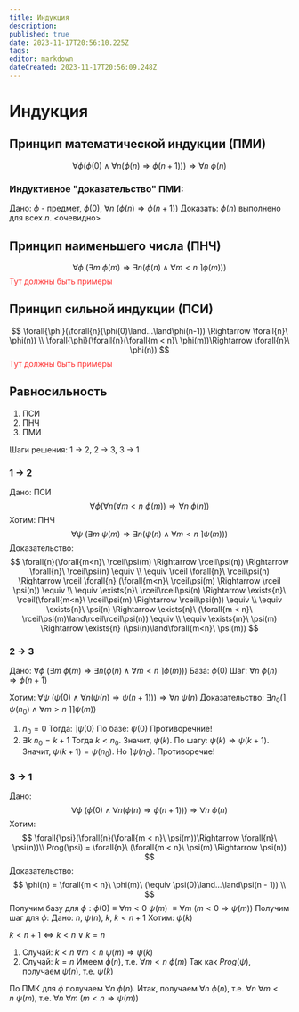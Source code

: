 ```yaml
---
title: Индукция
description: 
published: true
date: 2023-11-17T20:56:10.225Z
tags: 
editor: markdown
dateCreated: 2023-11-17T20:56:09.248Z
---
```


# Индукция

## Принцип математической индукции (ПМИ)
$$
\forall \phi (\phi(0)\land\forall{n}(\phi(n) \Rightarrow \phi(n + 1))) \Rightarrow \forall{n}\ \phi(n)
$$
### Индуктивное "доказательство" ПМИ:
Дано: $\phi$ - предмет, $\phi(0)$, $\forall{n}\ (\phi(n) \Rightarrow \phi(n + 1))$
Доказать: $\phi(n)$ выполнено для всех $n$.
<очевидно>
## Принцип наименьшего числа (ПНЧ)
$$
\forall\phi\ (\exists{m}\ \phi(m) \Rightarrow \exists{n} (\phi(n) \land \forall{m < n}\ \rceil\phi(m)))
$$
<font color="#FF3333">Тут должны быть примеры</font>
## Принцип сильной индукции (ПСИ)
$$
\forall{\phi}(\forall{n}(\phi(0)\land...\land\phi(n-1)) \Rightarrow \forall{n}\ \phi(n)) \\
\forall{\phi}(\forall{n}(\forall{m < n}\ \phi(m))\Rightarrow \forall{n}\ \phi(n))
$$
<font color="#FF3333">Тут должны быть примеры</font>
## Равносильность
1) ПСИ
2) ПНЧ
3) ПМИ

Шаги решения: 1 -> 2, 2 -> 3, 3 -> 1

### 1 -> 2
Дано: ПСИ 
$$ \forall{\phi}(\forall{n}(\forall{m < n}\ \phi(m))\Rightarrow \forall{n}\ \phi(n)) $$
Хотим: ПНЧ
$$ \forall\psi\ (\exists{m}\ \psi(m) \Rightarrow \exists{n} (\psi(n) \land \forall{m < n}\ \rceil\psi(m))) $$
Доказательство:
$$
\forall{n}(\forall{m<n}\ \rceil\psi(m) \Rightarrow \rceil\psi(n)) \Rightarrow \forall{n}\ \rceil\psi(n) \equiv \\
\equiv \rceil \forall{n}\ \rceil\psi(n) \Rightarrow \rceil \forall{n} (\forall{m<n}\ \rceil\psi(m) \Rightarrow \rceil \psi(n)) \equiv \\
\equiv \exists{n}\ \rceil\rceil\psi(n) \Rightarrow \exists{n}\ \rceil(\forall{m<n}\ \rceil\psi(m) \Rightarrow \rceil\psi(n)) \equiv \\
\equiv \exists{n}\ \psi(n) \Rightarrow \exists{n}\ (\forall{m < n}\ \rceil\psi(m)\land\rceil\rceil\psi(n)) \equiv \\
\equiv \exists{m}\ \psi(m) \Rightarrow \exists{n} (\psi(n)\land\forall{m<n}\ \psi(m))
$$
### 2 -> 3
Дано:
$\forall\phi\ (\exists{m}\ \phi(m) \Rightarrow \exists{n} (\phi(n) \land \forall{m < n}\ \rceil\phi(m)))$
База: $\phi(0)$
Шаг: $\forall{n}\ \phi(n) \Rightarrow \phi(n + 1)$

Хотим:
$\forall \psi\ (\psi(0)\land\forall{n}(\psi(n) \Rightarrow \psi(n + 1))) \Rightarrow \forall{n}\ \psi(n)$
Доказательство:
$\exists{n_0} (\rceil\psi(n_0)\land\forall{m>n}\ \rceil\rceil\psi(m))$
1) $n_0 = 0$
Тогда: $\rceil\psi(0)$
По базе: $\psi(0)$
Противоречние! 
2) $\exists{k}\ n_0 = k + 1$
Тогда $k < n_0$. Значит, $\psi(k)$. По шагу: $\psi(k) \Rightarrow \psi(k + 1)$.
Значит, $\psi(k + 1) = \psi(n_0)$. Но $\rceil\psi(n_0)$. 
Противоречие!

### 3 -> 1
Дано:
$$
\forall \phi\ (\phi(0)\land\forall{n}(\phi(n) \Rightarrow \phi(n + 1))) \Rightarrow \forall{n}\ \phi(n)
$$
Хотим:
$$
\forall{\psi}(\forall{n}(\forall{m < n}\ \psi(m))\Rightarrow \forall{n}\ \psi(n))\\
Prog(\psi) = \forall{n}\ (\forall{m < n}\ \psi(m) \Rightarrow \psi(n))
$$
Доказательство:
$$
\phi(n) = \forall{m < n}\ \phi(m)\ (\equiv \psi(0)\land...\land\psi(n - 1)) \\
$$
Получим базу для $\phi: \phi(0)\equiv\forall{m < 0}\ \psi(m)\ \equiv \forall{m}\ (m < 0 \Rightarrow \psi(m))$
Получим шаг для $\phi$:
Дано: $n$, $\psi(n)$, $k$, $k < n + 1$
Хотим: $\psi(k)$

$k < n + 1 \Leftrightarrow k < n\ \vee\ k = n$
1) Случай: $k < n$
$\forall{m < n}\ \psi(m) \Rightarrow \psi(k)$
2) Cлучай: $k = n$
Имеем $\phi(n)$, т.е. $\forall{m < n}\ \phi(m)$
Так как $Prog(\psi)$, получаем $\psi(n)$, т.е. $\psi(k)$

По ПМК для $\phi$ получаем $\forall{n}\ \phi(n)$.
Итак, получаем $\forall{n}\ \phi(n)$, т.е. $\forall{n}\ \forall{m < n}\ \psi(m)$, т.е. $\forall{n}\ \forall{m}\ (m < n \Rightarrow \psi(m))$

